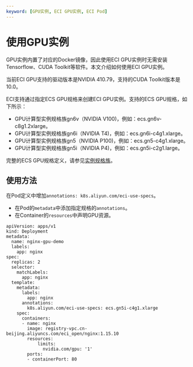```yaml
---
keyword: [GPU实例, ECI GPU实例, ECI Pod]
---
```


# 使用GPU实例

GPU实例内置了对应的Docker镜像，因此使用ECI GPU实例时无需安装Tensorflow、CUDA Toolkit等软件。本文介绍如何使用ECI GPU实例。

当前ECI GPU支持的驱动版本是NVIDIA 410.79，支持的CUDA Toolkit版本是10.0。

ECI支持通过指定ECS GPU规格来创建ECI GPU实例。支持的ECS GPU规格，如下所示：

-   GPU计算型实例规格族gn6v（NVIDIA V100\)，例如：ecs.gn6v-c8g1.2xlarge。
-   GPU计算型实例规格族gn6i（NVIDIA T4\)，例如：ecs.gn6i-c4g1.xlarge。
-   GPU计算型实例规格族gn5（NVIDIA P100\)，例如：ecs.gn5-c4g1.xlarge。
-   GPU计算型实例规格族gn5i（NVIDIA P4\)，例如：ecs.gn5i-c2g1.large。

完整的ECS GPU规格定义，请参见[实例规格族](/intl.zh-CN/实例/实例规格族.md)。

## 使用方法

在Pod定义中增加`annotations: k8s.aliyun.com/eci-use-specs`。

-   在Pod的`metadata`中添加指定规格的`annotations`。
-   在Container的`resources`中声明GPU资源。

```
apiVersion: apps/v1
kind: Deployment
metadata:
  name: nginx-gpu-demo
  labels:
    app: nginx
spec:
  replicas: 2
  selector:
    matchLabels:
      app: nginx
  template:
    metadata:
      labels:
        app: nginx
      annotations:
        k8s.aliyun.com/eci-use-specs: ecs.gn5i-c4g1.xlarge
    spec:
      containers:
      - name: nginx
        image: registry-vpc.cn-beijing.aliyuncs.com/eci_open/nginx:1.15.10
        resources:
            limits:
              nvidia.com/gpu: '1'
        ports:
        - containerPort: 80
```

